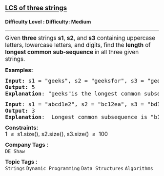 <h2><a href="https://www.geeksforgeeks.org/problems/lcs-of-three-strings0028/1">LCS of three strings</a></h2><h3>Difficulty Level : Difficulty: Medium</h3><hr><div class="problems_problem_content__Xm_eO"><p data-start="123" data-end="289"><span style="font-size: 14pt;">Given<strong> three</strong> strings <strong data-start="143" data-end="149">s1</strong>, <strong data-start="151" data-end="157">s2</strong>, and <strong data-start="163" data-end="169">s3</strong> containing uppercase letters, lowercase letters, and digits,&nbsp;</span><span style="font-size: 18.6667px;">find the <strong>length</strong> of <strong>longest common sub-sequence </strong>in all three given strings.</span></p>
<p><span style="font-size: 18px;"><strong>Examples:</strong></span></p>
<pre><span style="font-size: 18px;"><strong>Input: </strong>s1 = "geeks", s2 = "geeksfor", s3 = "geeksforgeeks"
<strong>Output:</strong> 5
<strong>Explanation</strong>: "geeks"is the longest common subsequence with length 5.</span>
</pre>
<pre><span style="font-size: 18px;"><strong>Input</strong>: s1 = "abcd1e2", s2 = "bc12ea", s3 = "bd1ea"
<strong>Output:</strong> 3
<strong>Explanation</strong>:  Longest common subsequence is "b1e" i.e. length = 3.</span>
</pre>
<p><span style="font-size: 18px;"><strong>Constraints:</strong><br>1 &nbsp;≤&nbsp; s1.size(), s2.size(), s3.size()&nbsp; ≤&nbsp; 100</span></p></div><p><span style=font-size:18px><strong>Company Tags : </strong><br><code>DE Shaw</code>&nbsp;<br><p><span style=font-size:18px><strong>Topic Tags : </strong><br><code>Strings</code>&nbsp;<code>Dynamic Programming</code>&nbsp;<code>Data Structures</code>&nbsp;<code>Algorithms</code>&nbsp;